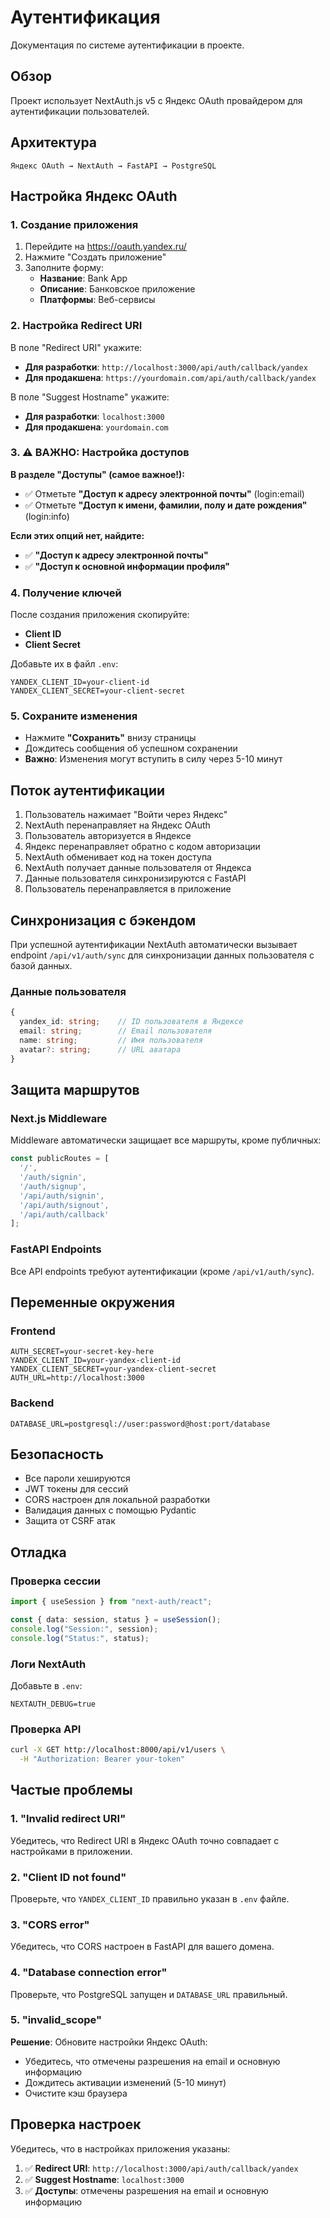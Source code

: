 # Аутентификация

Документация по системе аутентификации в проекте.

## Обзор

Проект использует NextAuth.js v5 с Яндекс OAuth провайдером для аутентификации пользователей.

## Архитектура

```
Яндекс OAuth → NextAuth → FastAPI → PostgreSQL
```

## Настройка Яндекс OAuth

### 1. Создание приложения

1. Перейдите на https://oauth.yandex.ru/
2. Нажмите "Создать приложение"
3. Заполните форму:
   - **Название**: Bank App
   - **Описание**: Банковское приложение
   - **Платформы**: Веб-сервисы

### 2. Настройка Redirect URI

В поле "Redirect URI" укажите:
- **Для разработки**: `http://localhost:3000/api/auth/callback/yandex`
- **Для продакшена**: `https://yourdomain.com/api/auth/callback/yandex`

В поле "Suggest Hostname" укажите:
- **Для разработки**: `localhost:3000`
- **Для продакшена**: `yourdomain.com`

### 3. ⚠️ ВАЖНО: Настройка доступов

**В разделе "Доступы" (самое важное!):**
- ✅ Отметьте **"Доступ к адресу электронной почты"** (login:email)
- ✅ Отметьте **"Доступ к имени, фамилии, полу и дате рождения"** (login:info)

**Если этих опций нет, найдите:**
- ✅ **"Доступ к адресу электронной почты"**
- ✅ **"Доступ к основной информации профиля"**

### 4. Получение ключей

После создания приложения скопируйте:
- **Client ID**
- **Client Secret**

Добавьте их в файл `.env`:

```env
YANDEX_CLIENT_ID=your-client-id
YANDEX_CLIENT_SECRET=your-client-secret
```

### 5. Сохраните изменения

- Нажмите **"Сохранить"** внизу страницы
- Дождитесь сообщения об успешном сохранении
- **Важно**: Изменения могут вступить в силу через 5-10 минут

## Поток аутентификации

1. Пользователь нажимает "Войти через Яндекс"
2. NextAuth перенаправляет на Яндекс OAuth
3. Пользователь авторизуется в Яндексе
4. Яндекс перенаправляет обратно с кодом авторизации
5. NextAuth обменивает код на токен доступа
6. NextAuth получает данные пользователя от Яндекса
7. Данные пользователя синхронизируются с FastAPI
8. Пользователь перенаправляется в приложение

## Синхронизация с бэкендом

При успешной аутентификации NextAuth автоматически вызывает endpoint `/api/v1/auth/sync` для синхронизации данных пользователя с базой данных.

### Данные пользователя

```typescript
{
  yandex_id: string;    // ID пользователя в Яндексе
  email: string;        // Email пользователя
  name: string;         // Имя пользователя
  avatar?: string;      // URL аватара
}
```

## Защита маршрутов

### Next.js Middleware

Middleware автоматически защищает все маршруты, кроме публичных:

```typescript
const publicRoutes = [
  '/',
  '/auth/signin',
  '/auth/signup',
  '/api/auth/signin',
  '/api/auth/signout',
  '/api/auth/callback'
];
```

### FastAPI Endpoints

Все API endpoints требуют аутентификации (кроме `/api/v1/auth/sync`).

## Переменные окружения

### Frontend

```env
AUTH_SECRET=your-secret-key-here
YANDEX_CLIENT_ID=your-yandex-client-id
YANDEX_CLIENT_SECRET=your-yandex-client-secret
AUTH_URL=http://localhost:3000
```

### Backend

```env
DATABASE_URL=postgresql://user:password@host:port/database
```

## Безопасность

- Все пароли хешируются
- JWT токены для сессий
- CORS настроен для локальной разработки
- Валидация данных с помощью Pydantic
- Защита от CSRF атак

## Отладка

### Проверка сессии

```typescript
import { useSession } from "next-auth/react";

const { data: session, status } = useSession();
console.log("Session:", session);
console.log("Status:", status);
```

### Логи NextAuth

Добавьте в `.env`:

```env
NEXTAUTH_DEBUG=true
```

### Проверка API

```bash
curl -X GET http://localhost:8000/api/v1/users \
  -H "Authorization: Bearer your-token"
```

## Частые проблемы

### 1. "Invalid redirect URI"

Убедитесь, что Redirect URI в Яндекс OAuth точно совпадает с настройками в приложении.

### 2. "Client ID not found"

Проверьте, что `YANDEX_CLIENT_ID` правильно указан в `.env` файле.

### 3. "CORS error"

Убедитесь, что CORS настроен в FastAPI для вашего домена.

### 4. "Database connection error"

Проверьте, что PostgreSQL запущен и `DATABASE_URL` правильный.

### 5. "invalid_scope"

**Решение**: Обновите настройки Яндекс OAuth:
- Убедитесь, что отмечены разрешения на email и основную информацию
- Дождитесь активации изменений (5-10 минут)
- Очистите кэш браузера

## Проверка настроек

Убедитесь, что в настройках приложения указаны:
1. ✅ **Redirect URI**: `http://localhost:3000/api/auth/callback/yandex`
2. ✅ **Suggest Hostname**: `localhost:3000`
3. ✅ **Доступы**: отмечены разрешения на email и основную информацию